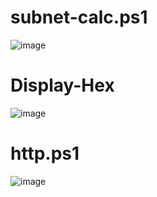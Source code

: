 # subnet-calc.ps1
![image](https://github.com/user-attachments/assets/973d1e0f-86ab-4286-b9e6-291ddca2afc2)
# Display-Hex
![image](https://github.com/user-attachments/assets/b7ba3ada-c70f-46b9-8aa1-83ed345e13f2)
# http.ps1
![image](https://github.com/user-attachments/assets/599f97ae-4ff9-4d71-8518-062d66bb357e)


